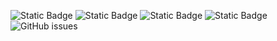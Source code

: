 ![Static Badge](https://img.shields.io/badge/blacklists-60-000000) ![Static Badge](https://img.shields.io/badge/blacklisted-2523276-cc0000) ![Static Badge](https://img.shields.io/badge/whitelisted-2244-00CC00) ![Static Badge](https://img.shields.io/badge/streaming_blacklist-28107-000000) ![GitHub issues](https://img.shields.io/github/issues/fabriziosalmi/blacklists)
